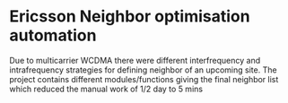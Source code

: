 # Ericsson Neighbor optimisation automation
Due to multicarrier WCDMA there were different interfrequency and intrafrequency strategies for defining neighbor of an upcoming site.
The project contains different modules/functions giving the final neighbor list which reduced the manual work of 1/2 day to 5 mins
